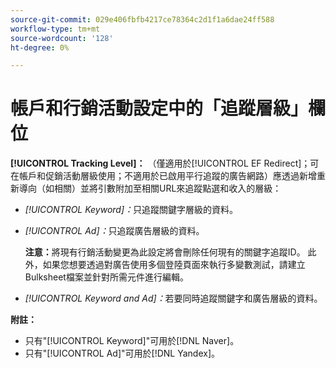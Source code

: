```yaml
---
source-git-commit: 029e406fbfb4217ce78364c2d1f1a6dae24ff588
workflow-type: tm+mt
source-wordcount: '128'
ht-degree: 0%

---
```

# 帳戶和行銷活動設定中的「追蹤層級」欄位

**[!UICONTROL Tracking Level]：** （僅適用於[!UICONTROL EF Redirect]；可在帳戶和促銷活動層級使用；不適用於已啟用平行追蹤的廣告網路）應透過新增重新導向（如相關）並將引數附加至相關URL來追蹤點選和收入的層級：

* *[!UICONTROL Keyword]：*&#x200B;只追蹤關鍵字層級的資料。

* *[!UICONTROL Ad]：*&#x200B;只追蹤廣告層級的資料。

  **注意：**&#x200B;將現有行銷活動變更為此設定將會刪除任何現有的關鍵字追蹤ID。 此外，如果您想要透過對廣告使用多個登陸頁面來執行多變數測試，請建立Bulksheet檔案並針對所需元件進行編輯。

* *[!UICONTROL Keyword and Ad]：*&#x200B;若要同時追蹤關鍵字和廣告層級的資料。

**附註：**

* 只有&quot;[!UICONTROL Keyword]&quot;可用於[!DNL Naver]。
* 只有&quot;[!UICONTROL Ad]&quot;可用於[!DNL Yandex]。
